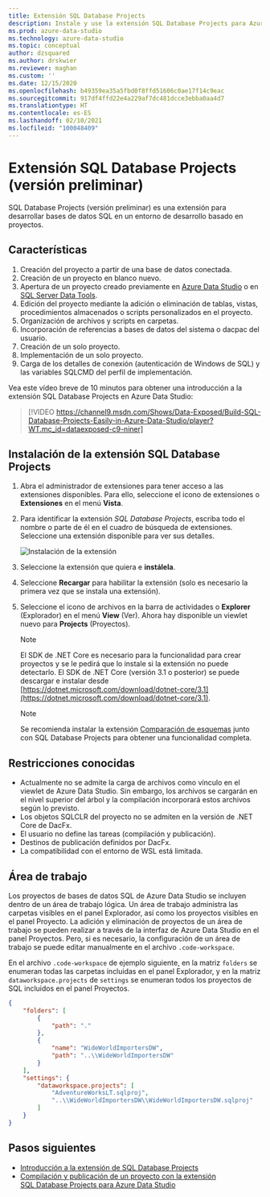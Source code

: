 ```yaml
---
title: Extensión SQL Database Projects
description: Instale y use la extensión SQL Database Projects para Azure Data Studio.
ms.prod: azure-data-studio
ms.technology: azure-data-studio
ms.topic: conceptual
author: dzsquared
ms.author: drskwier
ms.reviewer: maghan
ms.custom: ''
ms.date: 12/15/2020
ms.openlocfilehash: b49359ea35a5fbd0f8ffd51606c0ae17f14c9eac
ms.sourcegitcommit: 917df4ffd22e4a229af7dc481dcce3ebba0aa4d7
ms.translationtype: HT
ms.contentlocale: es-ES
ms.lasthandoff: 02/10/2021
ms.locfileid: "100048409"
---
```

# <a name="sql-database-projects-extension-preview"></a>Extensión SQL Database Projects (versión preliminar)

SQL Database Projects (versión preliminar) es una extensión para desarrollar bases de datos SQL en un entorno de desarrollo basado en proyectos. 


## <a name="features"></a>Características

1. Creación del proyecto a partir de una base de datos conectada.
2. Creación de un proyecto en blanco nuevo.
3. Apertura de un proyecto creado previamente en [Azure Data Studio](sql-database-project-extension-getting-started.md) o en [SQL Server Data Tools](../../ssdt/sql-server-data-tools.md).
4. Edición del proyecto mediante la adición o eliminación de tablas, vistas, procedimientos almacenados o scripts personalizados en el proyecto.
5. Organización de archivos y scripts en carpetas.
6. Incorporación de referencias a bases de datos del sistema o dacpac del usuario.
7. Creación de un solo proyecto.
8. Implementación de un solo proyecto.
9. Carga de los detalles de conexión (autenticación de Windows de SQL) y las variables SQLCMD del perfil de implementación.

Vea este vídeo breve de 10 minutos para obtener una introducción a la extensión SQL Database Projects en Azure Data Studio:

> [!VIDEO https://channel9.msdn.com/Shows/Data-Exposed/Build-SQL-Database-Projects-Easily-in-Azure-Data-Studio/player?WT.mc_id=dataexposed-c9-niner]

## <a name="install-the-sql-database-projects-extension"></a>Instalación de la extensión SQL Database Projects

1. Abra el administrador de extensiones para tener acceso a las extensiones disponibles.  Para ello, seleccione el icono de extensiones o **Extensiones** en el menú **Vista**.
2. Para identificar la extensión *SQL Database Projects*, escriba todo el nombre o parte de él en el cuadro de búsqueda de extensiones. Seleccione una extensión disponible para ver sus detalles.

   ![Instalación de la extensión](media/sql-database-projects-extension/install-database-projects.png)

3. Seleccione la extensión que quiera e **instálela**.
4. Seleccione **Recargar** para habilitar la extensión (solo es necesario la primera vez que se instala una extensión).
5. Seleccione el icono de archivos en la barra de actividades o **Explorer** (Explorador) en el menú **View** (Ver). Ahora hay disponible un viewlet nuevo para **Projects** (Proyectos).

   > [!NOTE]
   > El SDK de .NET Core es necesario para la funcionalidad para crear proyectos y se le pedirá que lo instale si la extensión no puede detectarlo.  El SDK de .NET Core (versión 3.1 o posterior) se puede descargar e instalar desde [https://dotnet.microsoft.com/download/dotnet-core/3.1](https://dotnet.microsoft.com/download/dotnet-core/3.1).

   > [!NOTE]
   > Se recomienda instalar la extensión [Comparación de esquemas](schema-compare-extension.md) junto con SQL Database Projects para obtener una funcionalidad completa.

## <a name="known-limitations"></a>Restricciones conocidas

- Actualmente no se admite la carga de archivos como vínculo en el viewlet de Azure Data Studio. Sin embargo, los archivos se cargarán en el nivel superior del árbol y la compilación incorporará estos archivos según lo previsto.
- Los objetos SQLCLR del proyecto no se admiten en la versión de .NET Core de DacFx.
- El usuario no define las tareas (compilación y publicación).
- Destinos de publicación definidos por DacFx.
- La compatibilidad con el entorno de WSL está limitada.

## <a name="workspace"></a>Área de trabajo
Los proyectos de bases de datos SQL de Azure Data Studio se incluyen dentro de un área de trabajo lógica.  Un área de trabajo administra las carpetas visibles en el panel Explorador, así como los proyectos visibles en el panel Proyecto. La adición y eliminación de proyectos de un área de trabajo se pueden realizar a través de la interfaz de Azure Data Studio en el panel Proyectos. Pero, si es necesario, la configuración de un área de trabajo se puede editar manualmente en el archivo `.code-workspace`.

En el archivo `.code-workspace` de ejemplo siguiente, en la matriz `folders` se enumeran todas las carpetas incluidas en el panel Explorador, y en la matriz `dataworkspace.projects` de `settings` se enumeran todos los proyectos de SQL incluidos en el panel Proyectos.

```json
{
    "folders": [
        {
            "path": "."
        },
        {
            "name": "WideWorldImportersDW",
            "path": "..\\WideWorldImportersDW"
        }
    ],
    "settings": {
        "dataworkspace.projects": [
            "AdventureWorksLT.sqlproj",
            "..\\WideWorldImportersDW\\WideWorldImportersDW.sqlproj"
        ]
    }
}
```

## <a name="next-steps"></a>Pasos siguientes

- [Introducción a la extensión de SQL Database Projects](sql-database-project-extension-getting-started.md)
- [Compilación y publicación de un proyecto con la extensión SQL Database Projects para Azure Data Studio](sql-database-project-extension-build.md)
